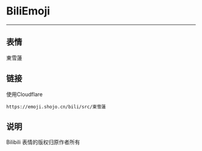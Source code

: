 # BiliEmoji
---
## 表情
東雪蓮
## 链接
使用Cloudflare
```
https://emoji.shojo.cn/bili/src/東雪蓮
```
## 说明
Bilibili 表情的版权归原作者所有
